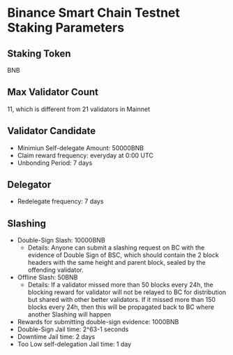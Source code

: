 # Binance Smart Chain  Testnet Staking Parameters

## Staking Token

BNB

## Max Validator Count

11, which is different from 21 validators in Mainnet


## Validator Candidate

* Minimiun Self-delegate Amount: 50000BNB
* Claim reward frequency: everyday at 0:00 UTC
* Unbonding Period: 7 days

## Delegator

* Redelegate frequency: 7 days

## Slashing

* Double-Sign Slash: 10000BNB
    * Details: Anyone can submit a slashing request on BC with the evidence of Double Sign of BSC, which should contain the 2 block headers with the same height and parent block, sealed by the offending validator.
* Offline Slash: 50BNB
    * Details: If a validator missed more than 50 blocks every 24h, the blocking reward for validator will not be relayed to BC for distribution but shared with other better validators. If it missed more than 150 blocks every 24h, then this will be propagated back to BC where another Slashing will happen
* Rewards for submitting double-sign evidence: 1000BNB
* Double-Sign Jail time: 2^63-1 seconds
* Downtime Jail time: 2 days
* Too Low self-delegation Jail time: 1 day



